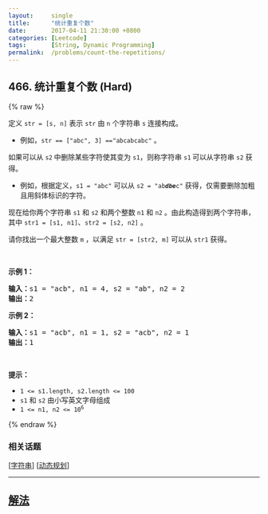 ```yaml
---
layout:     single
title:      "统计重复个数"
date:       2017-04-11 21:30:00 +0800
categories: [Leetcode]
tags:       [String, Dynamic Programming]
permalink:  /problems/count-the-repetitions/
---
```


## 466. 统计重复个数 (Hard)

{% raw %}

<p>定义 <code>str = [s, n]</code> 表示 <code>str</code> 由 <code>n</code> 个字符串 <code>s</code> 连接构成。</p>

<ul>
	<li>例如，<code>str == ["abc", 3] =="abcabcabc"</code> 。</li>
</ul>

<p>如果可以从 <code>s2</code><sub> </sub>中删除某些字符使其变为 <code>s1</code>，则称字符串 <code>s1</code><sub> </sub>可以从字符串 <code>s2</code> 获得。</p>

<ul>
	<li>例如，根据定义，<code>s1 = "abc"</code> 可以从 <code>s2 = "ab<em><strong>dbe</strong></em>c"</code> 获得，仅需要删除加粗且用斜体标识的字符。</li>
</ul>

<p>现在给你两个字符串 <code>s1</code> 和 <code>s2</code> 和两个整数 <code>n1</code> 和 <code>n2</code> 。由此构造得到两个字符串，其中 <code>str1 = [s1, n1]</code>、<code>str2 = [s2, n2]</code> 。</p>

<p>请你找出一个最大整数 <code>m</code> ，以满足 <code>str = [str2, m]</code> 可以从 <code>str1</code> 获得。</p>

<p> </p>

<p><strong>示例 1：</strong></p>

<pre>
<strong>输入：</strong>s1 = "acb", n1 = 4, s2 = "ab", n2 = 2
<strong>输出：</strong>2
</pre>

<p><strong>示例 2：</strong></p>

<pre>
<strong>输入：</strong>s1 = "acb", n1 = 1, s2 = "acb", n2 = 1
<strong>输出：</strong>1
</pre>

<p> </p>

<p><strong>提示：</strong></p>

<ul>
	<li><code>1 <= s1.length, s2.length <= 100</code></li>
	<li><code>s1</code> 和 <code>s2</code> 由小写英文字母组成</li>
	<li><code>1 <= n1, n2 <= 10<sup>6</sup></code></li>
</ul>

{% endraw %}

### 相关话题
  [[字符串](https://github.com/openset/leetcode/tree/master/tag/string/README.md)]
  [[动态规划](https://github.com/openset/leetcode/tree/master/tag/dynamic-programming/README.md)]

---

## [解法](https://github.com/openset/leetcode/tree/master/problems/count-the-repetitions)
